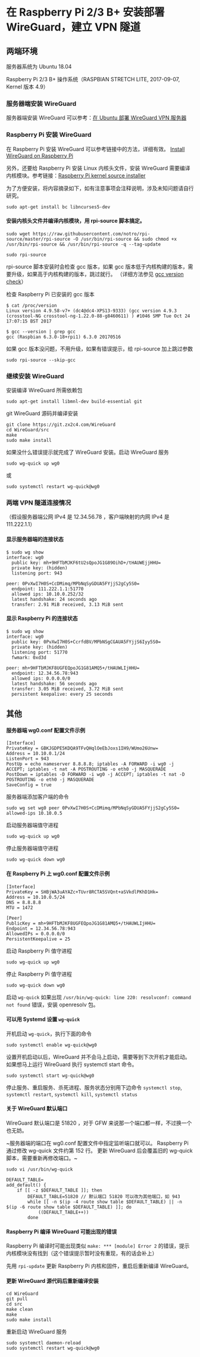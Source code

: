 # 在 Raspberry Pi 2/3 B+ 安装部署 WireGuard，建立 VPN 隧道

## 两端环境

服务器系统为 Ubuntu 18.04

Raspberry Pi 2/3 B+ 操作系统（RASPBIAN STRETCH LITE, 2017-09-07, Kernel 版本 4.9）

### 服务器端安装 WireGuard

服务器端安装 WireGuard 可以参考：<a href="../WireGuard/Ubuntu_WireGuard_VPN_Server.md">在 Ubuntu 部署 WireGuard VPN 服务器</a>

### Raspberry Pi 安装 WireGuard

在 Raspberry Pi 安装 WireGuard 可以参考链接中的方法，详细有效。 [Install WireGuard on Raspberry Pi](https://github.com/adrianmihalko/raspberrypiWireGuard)

另外，还要给 Raspberry Pi 安装 Linux 内核头文件，安装 WireGuard 需要编译内核模块。参考链接：[Raspberry Pi kernel source installer](https://github.com/notro/rpi-source/wiki)

为了方便安装，将内容摘录如下，如有注意事项会注释说明，涉及未知问题请自行研究。

```
sudo apt-get install bc libncurses5-dev
```

#### 安装内核头文件并编译内核模块，用 rpi-source 脚本搞定。

```
sudo wget https://raw.githubusercontent.com/notro/rpi-source/master/rpi-source -O /usr/bin/rpi-source && sudo chmod +x /usr/bin/rpi-source && /usr/bin/rpi-source -q --tag-update
```

```
sudo rpi-source
```

rpi-source 脚本安装时会检查 gcc 版本，如果 gcc 版本低于内核构建的版本，需要升级，如果高于内核构建的版本，跳过就行。
（详细方法参见 [gcc version check](https://github.com/notro/rpi-source/wiki#gcc-version-check)）

检查 Raspberry Pi 已安装的 gcc 版本

```
$ cat /proc/version
Linux version 4.9.58-v7+ (dc4@dc4-XPS13-9333) (gcc version 4.9.3 (crosstool-NG crosstool-ng-1.22.0-88-g8460611) ) #1046 SMP Tue Oct 24 17:07:15 BST 2017
```

```
$ gcc --version | grep gcc
gcc (Raspbian 6.3.0-18+rpi1) 6.3.0 20170516
```

如果 gcc 版本没问题，不用升级，如果有错误提示，给 rpi-source 加上跳过参数

```
sudo rpi-source --skip-gcc
```

### 继续安装 WireGuard

安装编译 WireGuard 所需依赖包

```
sudo apt-get install libmnl-dev build-essential git
```

git WireGuard 源码并编译安装

```
git clone https://git.zx2c4.com/WireGuard
cd WireGuard/src
make
sudo make install
```

如果没什么错误提示就完成了 WireGuard 安装。启动 WireGuard 服务

```sudo wg-quick up wg0```

或

```sudo systemctl restart wg-quick@wg0```

### 两端 VPN 隧道连接情况
（假设服务器端公网 IPv4 是 12.34.56.78 ，客户端映射的内网 IPv4 是 111.222.1.1）

#### 显示服务器端的连接状态

```
$ sudo wg show
interface: wg0
  public key: mh+9HFTbMJKF6tU2sQpoJG1G89OihD+/tHAUWEjjHHU=
  private key: (hidden)
  listening port: 943

peer: 0PvXwI7H0S+CcDMimq/MPbNqSyGDUA5FYjjS2gCy5S0=
  endpoint: 111.222.1.1:51770
  allowed ips: 10.10.0.252/32
  latest handshake: 24 seconds ago
  transfer: 2.91 MiB received, 3.13 MiB sent
```

#### 显示 Raspberry Pi 的连接状态 

```
$ sudo wg show
interface: wg0
  public key: 0PvXwI7H0S+CcrfdBV/MPbNSgCGAUA5FYjjS6Iyy5S0=
  private key: (hidden)
  listening port: 51770
  fwmark: 0xd3d

peer: mh+9HFTbMJKF8UGFEQpoJG1G81AMQ5+/tHAUWLIjHHU=
  endpoint: 12.34.56.78:943
  allowed ips: 0.0.0.0/0
  latest handshake: 56 seconds ago
  transfer: 3.05 MiB received, 3.72 MiB sent
  persistent keepalive: every 25 seconds
```

## 其他

#### 服务器端 wg0.conf 配置文件示例

```
[Interface]
PrivateKey = GBKJGDPE5KDQA9TFvQHqlOeEbJoxs1IH9/WUmo26Unw=
Address = 10.10.0.1/24
ListenPort = 943
PostUp = echo nameserver 8.8.8.8; iptables -A FORWARD -i wg0 -j ACCEPT; iptables -t nat -A POSTROUTING -o eth0 -j MASQUERADE
PostDown = iptables -D FORWARD -i wg0 -j ACCEPT; iptables -t nat -D POSTROUTING -o eth0 -j MASQUERADE
SaveConfig = true
```
服务器端添加客户端的命令

```
sudo wg set wg0 peer 0PvXwI7H0S+CcDMimq/MPbNqSyGDUA5FYjjS2gCy5S0= allowed-ips 10.10.0.5
```

启动服务器端值守进程

```
sudo wg-quick up wg0
```

停止服务器端值守进程

```
sudo wg-quick down wg0
```

#### 在 Raspberry Pi 上 wg0.conf 配置文件示例

```
[Interface]
PrivateKey = SHBjWA3uAYAZc+TUvr8RCTA5SVQnt+aSVkdlPKhD1Hk=
Address = 10.10.0.5/24
DNS = 8.8.8.8
MTU = 1472

[Peer]
PublicKey = mh+9HFTbMJKF8UGFEQpoJG1G81AMQ5+/tHAUWLIjHHU=
Endpoint = 12.34.56.78:943
AllowedIPs = 0.0.0.0/0
PersistentKeepalive = 25
```

启动 Raspberry Pi 值守进程

```
sudo wg-quick up wg0
```

停止 Raspberry Pi 值守进程

```
sudo wg-quick down wg0
```
启动 ```wg-quick``` 如果出现 ```/usr/bin/wg-quick: line 220: resolvconf: command not found``` 错误，安装 openresolv 包。

#### 可以用 Systemd 设置 ```wg-quick``` 

开机启动 ```wg-quick```，执行下面的命令
```
sudo systemctl enable wg-quick@wg0
```
设置开机启动以后，WireGuard 并不会马上启动，需要等到下次开机才能启动。
如果想马上运行 WireGuard 执行 systemctl start 命令。
```
sudo systemctl start wg-quick@wg0
```
停止服务、重启服务、杀死进程、服务状态分别用下边命令
```systemctl stop```, ```systemctl restart```, ```systemctl kill```, ```systemctl status```

#### 关于 WireGuard 默认端口
WireGuard 默认端口是 51820 ，对于 GFW 来说那一个端口都一样，不过换一个也无妨。

~服务器端的端口在 wg0.conf 配置文件中指定监听端口就可以。 Raspberry Pi 通过修改 wg-quick 文件约第 152 行。
更新 WireGuard 后会覆盖旧的 wg-quick 脚本，需要重新再修改端口。~

```
sudo vi /usr/bin/wg-quick
```

```
DEFAULT_TABLE=
add_default() {
	if [[ -z $DEFAULT_TABLE ]]; then
		DEFAULT_TABLE=51820 // 默认端口 51820 可以改为其他端口，如 943
		while [[ -n $(ip -4 route show table $DEFAULT_TABLE) || -n $(ip -6 route show table $DEFAULT_TABLE) ]]; do
			((DEFAULT_TABLE++))
		done
```
#### Raspberry Pi 编译 WireGuard 可能出现的错误
Raspberry Pi 编译时可能出现类似 ```make: *** [module] Error 2``` 的错误，提示内核模块没有找到（这个错误提示暂时没有重现，有的话会补上）

先用 ```rpi-update``` 更新 Raspberry Pi 内核和固件，重启后重新编译 WireGuard。

#### 更新 WireGuard 源代码后重新编译安装
```
cd WireGuard
git pull
cd src
make clean
make
sudo make install
```
重新启动 WireGuard 服务
```
sudo systemctl daemon-reload
sudo systemctl restart wg-quick@wg0
```
